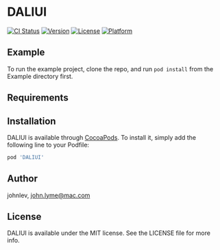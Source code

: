 # DALIUI

[![CI Status](https://img.shields.io/travis/johnlev/DALIUI.svg?style=flat)](https://travis-ci.org/johnlev/DALIUI)
[![Version](https://img.shields.io/cocoapods/v/DALIUI.svg?style=flat)](https://cocoapods.org/pods/DALIUI)
[![License](https://img.shields.io/cocoapods/l/DALIUI.svg?style=flat)](https://cocoapods.org/pods/DALIUI)
[![Platform](https://img.shields.io/cocoapods/p/DALIUI.svg?style=flat)](https://cocoapods.org/pods/DALIUI)

## Example

To run the example project, clone the repo, and run `pod install` from the Example directory first.

## Requirements

## Installation

DALIUI is available through [CocoaPods](https://cocoapods.org). To install
it, simply add the following line to your Podfile:

```ruby
pod 'DALIUI'
```

## Author

johnlev, john.lyme@mac.com

## License

DALIUI is available under the MIT license. See the LICENSE file for more info.
